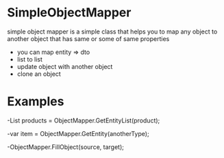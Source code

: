 # SimpleObjectMapper
simple object mapper is a simple class that helps you to map any object to another object that has same or some of same properties 
- you can map entity => dto 
- list to list 
- update object with another object 
- clone an object 

# Examples 

-List<ProductDto> products = ObjectMapper.GetEntityList<ProductDto>(product);
  
-var item = ObjectMapper.GetEntity<Type>(anotherType);
  
-ObjectMapper.FillObject(source, target);

